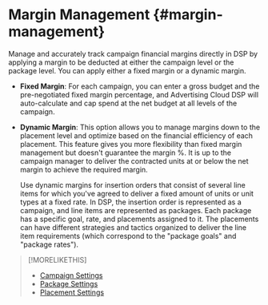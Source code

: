 # Margin Management {#margin-management}

Manage and accurately track campaign financial margins directly in DSP by applying a margin to be deducted at either the campaign level or the package level. You can apply either a fixed margin or a dynamic margin.

* **Fixed Margin**: For each campaign, you can enter a gross budget and the pre-negotiated fixed margin percentage, and Advertising Cloud DSP will auto-calculate and cap spend at the net budget at all levels of the campaign.

* **Dynamic Margin**: This option allows you to manage margins down to the placement level and optimize based on the financial efficiency of each placement. This feature gives you more flexibility than fixed margin management but doesn't guarantee the margin %. It is up to the campaign manager to deliver the contracted units at or below the net margin to achieve the required margin.

   Use dynamic margins for insertion orders that consist of several line items for which you've agreed to deliver a fixed amount of units or unit types at a fixed rate. In DSP, the insertion order is represented as a campaign, and line items are represented as packages. Each package has a specific goal, rate, and placements assigned to it. The placements can have different strategies and tactics organized to deliver the line item requirements (which correspond to the "package goals" and "package rates").

>[!MORELIKETHIS]
>
>* [Campaign Settings](/help/dsp/campaign-management/campaigns/campaign-settings.md)
>* [Package Settings](/help/dsp/campaign-management/packages/package-settings.md)
>* [Placement Settings](/help/dsp/campaign-management/placements/placement-settings.md)
